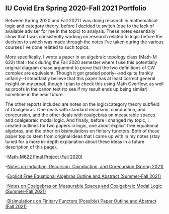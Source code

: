 ## IU Covid Era Spring 2020-Fall 2021 Portfolio

Between Spring 2020 and Fall 2021 I was doing research in mathematical logic and category theory, before I decided to switch (due to the lack of available adviser for me in the topic) to analysis. These notes essentially show that I was consistently working on research related to logic before the decision to switch was made through the notes I've taken during the various courses I've done related to such topics.

More specifically, I wrote a paper in an algebraic topology class (Math-M 622) that I took during the Fall 2020 semester where I use this potentially original diagram chase argument to prove that the two definitions of CW complex are equivalent. Though it got graded poorly--and quite frankly unfairly--I steadfastly believe that this paper has at least correct general insight on my proof, though I plan to check this using Math Overflow, as well as proofs in the canon text (to see if my result ends up being similar) sometime in the near future.

The other reports included are notes on the logic/category theory subfield of Coalgebras. One deals with standard recursion, coinduction, and corecursion, and the other deals with coalgebras on measurable spaces and coalgebraic modal logic. And finally, before I changed my topic, I created outlines for two papers in logic, one about explicit free equational algebras, and the other on bisimulations on finitary functors. Both of these paper topics stem from original ideas that I came up with in my notes (stay tuned for a more in-depth explanation about these ideas in a future description of this page).

-[Math-M622 Final Project (Fall 2020)](https://agoodlad-research-notes.github.io/iu-covid-era-spring-2020-fall-2021-portfolio/math-m622-final-project-fall-2020)

-[Notes on Induction, Recursion, Coinduction, and Corecursion (Spring 2021)](https://agoodlad-research-notes.github.io/iu-covid-era-spring-2020-fall-2021-portfolio/notes-on-induction-recursion-coinduction-and-corecursion-spring-2021.pdf)

-[Explicit Free Equational Algebras Outline and Abstract (Summer-Fall 2021)](https://agoodlad-research-notes.github.io/iu-covid-era-spring-2020-fall-2021-portfolio/explicit-free-equational-algebras-outline-and-abstract-summer-fall-2021.pdf)

-[Notes on Coalgebras on Measurable Spaces and Coalgebraic Modal Logic (Summer-Fall 2021)](https://agoodlad-research-notes.github.io/iu-covid-era-spring-2020-fall-2021-portfolio/notes-on-coalgebras-on-measurable-spaces-and-coalgebraic-modal-logic-summer-fall-2021.pdf)

-[Bisimulations on Finitary Functors (Possible) Paper Outline and Abstract (Fall 2021)](https://agoodlad-research-notes.github.io/iu-covid-era-spring-2020-fall-2021-portfolio/bisimulations-on-finitary-functors-possible-paper-outline-and-abstract-fall-2021.pdf)
